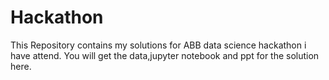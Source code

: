 # Hackathon
This Repository contains my solutions for ABB data science hackathon i have attend.
You will get the data,jupyter notebook and ppt for the solution here.

